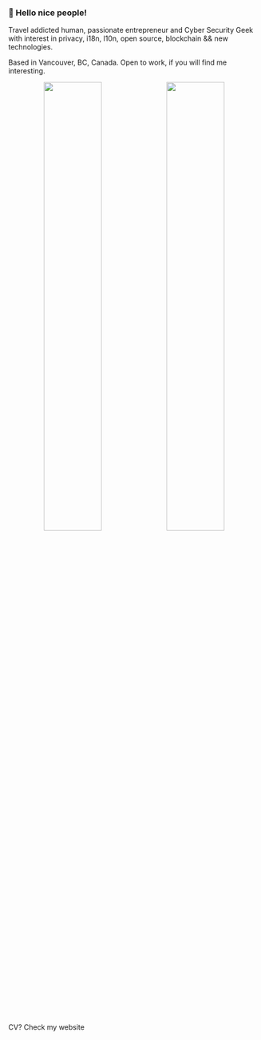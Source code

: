### 👋 Hello nice people!

Travel addicted human, passionate entrepreneur and Cyber Security Geek with interest in privacy, i18n, l10n, open source, blockchain && new technologies.

Based in Vancouver, BC, Canada.
Open to work, if you will find me interesting.

<p align="center">
  <img width="48%" src="https://github-readme-stats.vercel.app/api?username=swe&show_icons=true&theme=bear" />
  <img width="48%" src="https://github-readme-streak-stats.herokuapp.com/?user=swe&theme=bear" />
</p>

CV? Check my website
